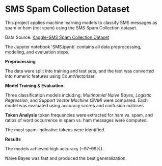 # SMS Spam Collection Dataset

This project applies machine learning models to classify SMS messages as spam or ham (not spam) using the SMS Spam Collection dataset.


Data Source: [Kaggle-SMS Spam Collection Dataset](https://www.kaggle.com/datasets/uciml/sms-spam-collection-dataset/data)


The Jupyter notebook 'SMS.ipynb' contains all data preprocessing, modeling, and evaluation steps.



**Preprocessing**

The data were split into training and test sets, and the text was converted into numeric features using CountVectorizer.

**Model Training & Evaluation**

Three classification models including: _Multinomial Naive Bayes_, _Logistic Regression_, and _Support Vector Machine (SVM)_ were compared. Each model was evaluated using accuracy scores and confusion matrices

**Token Analysis**
token frequencies were extracted for ham vs. spam, and ratios of word occurrence in spam vs. ham messages were computed.

The most spam-indicative tokens were identified.


**Results**

The models achieved high accuracy (~97–99%).

Naive Bayes was fast and produced the best generalization.
